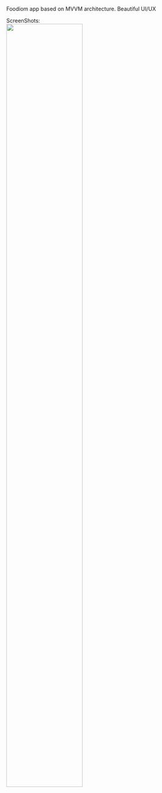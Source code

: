 
Foodiom app based on MVVM architecture.
Beautiful UI/UX 




ScreenShots:     
<img src="http://coffe-android.ir/image/Foody/foody_3.png" width="200" height="2000">
